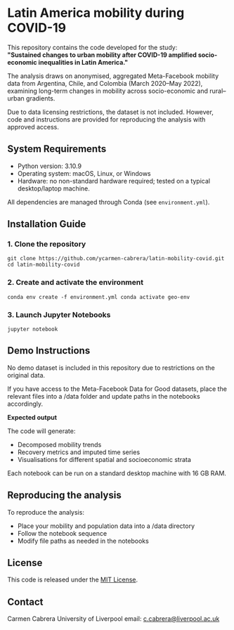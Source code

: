 # Latin America mobility during COVID-19

This repository contains the code developed for the study:\
**"Sustained changes to urban mobility after COVID-19 amplified socio-economic inequalities in Latin America."**

The analysis draws on anonymised, aggregated Meta-Facebook mobility data from Argentina, Chile, and Colombia (March 2020–May 2022), examining long-term changes in mobility across socio-economic and rural–urban gradients.

Due to data licensing restrictions, the dataset is not included. However, code and instructions are provided for reproducing the analysis with approved access.



## System Requirements

-   Python version: 3.10.9
-   Operating system: macOS, Linux, or Windows
-   Hardware: no non-standard hardware required; tested on a typical desktop/laptop machine.

All dependencies are managed through Conda (see `environment.yml`).



## Installation Guide

### 1. Clone the repository

```{bash}
git clone https://github.com/ycarmen-cabrera/latin-mobility-covid.git 
cd latin-mobility-covid
```

### 2. Create and activate the environment

```{bash}
conda env create -f environment.yml conda activate geo-env
```

### 3. Launch Jupyter Notebooks

```{r}
jupyter notebook
```



## Demo Instructions

No demo dataset is included in this repository due to restrictions on the original data.

If you have access to the Meta-Facebook Data for Good datasets, place the relevant files into a /data folder and update paths in the notebooks accordingly.

**Expected output**

The code will generate:

-   Decomposed mobility trends
-   Recovery metrics and imputed time series
-   Visualisations for different spatial and socioeconomic strata

Each notebook can be run on a standard desktop machine with 16 GB RAM.



## Reproducing the analysis

To reproduce the analysis:

-   Place your mobility and population data into a /data directory
-   Follow the notebook sequence
-   Modify file paths as needed in the notebooks



## License

This code is released under the [MIT License](LICENSE).



## Contact

Carmen Cabrera
University of Liverpool
email: c.cabrera@liverpool.ac.uk
